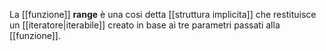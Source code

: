 La [[funzione]] __range__ è una così detta [[struttura implicita]] che restituisce un [[iteratore|iterabile]] creato in base ai tre parametri passati alla [[funzione]].
